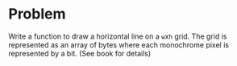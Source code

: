 # Problem
Write a function to draw a horizontal line on a `w`x`h` grid.
The grid is represented as an array of bytes where each monochrome pixel is represented by a bit.
(See book for details)